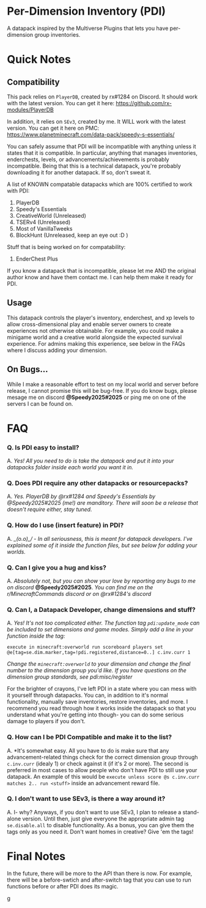 # Per-Dimension Inventory (PDI)
A datapack inspired by the Multiverse Plugins that lets you have per-dimension group inventories.


# Quick Notes

## Compatibility
This pack relies on `PlayerDB`, created by rx#1284 on Discord. It should work with the latest version.
You can get it here: https://github.com/rx-modules/PlayerDB

In addition, it relies on `SEv3`, created by me. It WILL work with the latest version.
You can get it here on PMC: https://www.planetminecraft.com/data-pack/speedy-s-essentials/

You can safely assume that PDI will be incompatible with anything unless it states that it is compatible. In particular, anything that manages inventories, enderchests, levels, or advancements/achievements is probably incompatible. Being that this is a technical datapack, you're probably downloading it for another datapack. If so, don't sweat it.

A list of KNOWN compatable datapacks which are 100% certified to work with PDI:
1. PlayerDB
2. Speedy's Essentials
3. CreativeWorld (Unreleased)
4. TSERv4 (Unreleased)
5. Most of VanillaTweeks
6. BlockHunt (Unreleased, keep an eye out :D )


Stuff that is being worked on for compatability:
1. EnderChest Plus

If you know a datapack that is incompatible, please let me AND the original author know and have them contact me. I can help them make it ready for PDI.


## Usage
This datapack controls the player's inventory, enderchest, and xp levels to allow cross-dimensional play and enable server owners to create experiences not otherwise obtainable. For example, you could make a minigame world and a creative world alongside the expected survival experience. For admins making this experience, see below in the FAQs where I discuss adding your dimension.


## On Bugs...
While I make a reasonable effort to test on my local world and server before release, I cannot promise this will be bug-free. If you do know bugs, please mesage me on discord **@Speedy2025#2025** or ping me on one of the servers I can be found on.


# FAQ
### Q. Is PDI easy to install?

A. *Yes! All you need to do is take the datapack and put it into your datapacks folder inside each world you want it in.*

### Q. Does PDI require any other datapacks or resourcepacks?

A. *Yes. PlayerDB by @rx#1284 and Speedy's Essentials by @Speedy2025#2025 (me!) are manditory. There will soon be a release that doesn't require either, stay tuned.*

### Q. How do I use (insert feature) in PDI?

A. *\_(o.o)_/ - In all seriousness, this is meant for datapack developers. I've explained some of it inside the function files, but see below for adding your worlds.*

### Q. Can I give you a hug and kiss?

A. *Absolutely not, but you can show your love by reporting any bugs to me on discord* **@Speedy2025#2025**. *You can find me on the r/MinecraftCommands discord or on @rx#1284's discord*

### Q. Can I, a Datapack Developer, change dimensions and stuff?

A. *Yes! It's not too complicated either. The function tag `pdi:update_mode` can be included to set dimensions and game modes. Simply add a line in your function inside the tag:*

`execute in minecraft:overworld run scoreboard players set @e[tag=se.dim.marker,tag=!pdi.registered,distance=0..] c.inv.curr 1`

*Change the `minecraft:overworld` to your dimension and change the final number to the dimension group you'd like. If you have questions on the dimension group standards, see pdi:misc/register*

For the brighter of crayons, I've left PDI in a state where you can mess with it yourself through datapacks. You can, in addition to it's normal functionality, manually save inventories, restore inventories, and more. I recommend you read through how it works inside the datapack so that you understand what you're getting into though- you can do some serious damage to players if you don't.

### Q. How can I be PDI Compatible and make it to the list?
A. *It's somewhat easy. All you have to do is make sure that any advancement-related things check for the correct dimension group through `c.inv.curr` (idealy 1) or check against it (if it's 2 or more). The second is preferred in most cases to allow people who don't have PDI to still use your datapack. An example of this would be `execute unless score @s c.inv.curr matches 2.. run <stuff>` inside an advancement reward file.

### Q. I don't want to use SEv3, is there a way around it?
A. I- why? Anyways, if you don't want to use SEv3, I plan to release a stand-alone version. Until then, just give everyone the appropriate admin tag `se.disable.all` to disable functionality. As a bonus, you can give them the tags only as you need it. Don't want homes in creative? Give 'em the tags!



# Final Notes
In the future, there will be more to the API than there is now. For example, there will be a before-swtich and after-switch tag that you can use to run functions before or after PDI does its magic. 

g